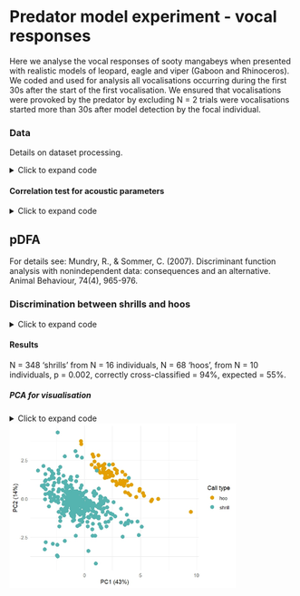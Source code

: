 # Predator model experiment - vocal responses
Here we analyse the vocal responses of sooty mangabeys when presented with realistic models of leopard, eagle and viper (Gaboon and Rhinoceros). 
We coded and used for analysis all vocalisations occurring during the first 30s after the start of the first vocalisation. 
We ensured that vocalisations were provoked by the predator by excluding N = 2 trials were vocalisations started more than 30s after model detection by the focal individual.

### Data
Details on dataset processing.
<details>
  <summary>Click to expand code</summary>
  
```r
# Dataset
# select the datafile "mangabey call acoustic"
csvFile <- file.choose()

dm  = read.csv(csvFile, header=T)

# Remove parameters that are affected by the manual selection regarding the frequency range as well as variables that we won't use for analysis
dm2 <- dm %>%
  dplyr::select(
    exp_id, call_id, utt_id, rec_id, id, unit_type, unit_interval, unit_rank,
    date, sex, ageclass, group, context_experiment, 
     quality, begin_time_s_calibrated,
    agg_entropy_bits, avg_entropy_bits, center_time_rel, peak_time_relative, delta_time_s,
    time_25_rel, time_5_rel, time_75_rel, time_95_rel, pfc_avg_slope_hzms, peak_freq_hz)

 ```
</details>

#### Correlation test for acoustic parameters 

<details>
  <summary>Click to expand code</summary>
  
```r
# Dataset only with acoustic parameters 
 data_cor <- dm2 %>% 
   subset(quality == 1) %>% 
   dplyr::select(agg_entropy_bits, avg_entropy_bits, center_time_rel, peak_time_relative, delta_time_s,
                 time_25_rel, time_5_rel, time_75_rel, time_95_rel, pfc_avg_slope_hzms, peak_freq_hz)
 
 
 res<-rcorr(as.matrix(data_cor), type=c("pearson"))                ## correlation matrix with sample size and p value
 flattenCorrMatrix <- function(cormat, pmat) {                     ## create function to rewrite results in a vertical table (clearer)
   ut <- upper.tri(cormat)
   data.frame(
     row = rownames(cormat)[row(cormat)[ut]],
     column = rownames(cormat)[col(cormat)[ut]],
     cor  =(cormat)[ut],                                           ## cormat : matrix of the correlation coefficients
     p = pmat[ut]                                                  ## pmat : matrix of the correlation p-values
   )    
 }
 res_cor<-flattenCorrMatrix(res$r, res$P)                          ## use the function on the results and select only correlation coef (r) and p value (P)
 
 cor_par<-res_cor   %>%                                            ## filter raws with cor coef > 0.8 or < -0.8 (article Radu)
   filter(abs(cor)>0.8)   
 
 cor_par <- cor_par %>% arrange(desc(abs(cor)))
 print(cor_par)
 
# Remove agg_entropy_bits for analyses

 ```
</details>

## pDFA 
For details see:
Mundry, R., & Sommer, C. (2007). Discriminant function analysis with nonindependent data: consequences and an alternative. Animal Behaviour, 74(4), 965-976.

### Discrimination between shrills and hoos

<details>
  <summary>Click to expand code</summary>

```r
# Subset with shrills and hoos (no growls because N = 8)
 all_pdfa <- dm %>% 
   subset(quality == 1 & unit_type != "growl")

 # Sample sizes
 all_pdfa %>% 
   group_by(unit_type) %>% 
   summarise(n_call=n())

  unit_type n_unit n_individual
  <chr>      <int>        <int>
1 hoo           68           10
2 shrill       348           16
 
# Run PDFA
 pdfa.res.a <- pDFA.incomplete(test.fac = "unit_type", 
                               contr.fac = "id", 
                               variables = c("avg_entropy_bits", "center_time_rel", "peak_time_relative", "delta_time_s",
                                             "time_25_rel", "time_5_rel", "time_75_rel", "time_95_rel", "pfc_avg_slope_hzms", "peak_freq_hz"), 
                               balance.contr.fac.contrib = "mode",
                               n.sel = 100, 
                               n.perm = 1000, 
                               pdfa.data = all_pdfa)
 
 pdfa.res.a<-data.frame(pdfa.res.a)
 
 # Results
 pdfa.res.a

 > pdfa.res.a

no.corr.classified.selected                                          20
expected.no.corr.classified.selected                   17.1751751751752
percent.correctly.classified.selected                               100
expected.percent.correctly.classified.selected         85.8758758758759
P.for.selected                                                    0.075
no.corr.cross.classified                                          372.7
expected.no.corr.cross.classified                      217.364364364364
percent.corr.cross.classified                          94.1161616161616
expected.percent.corr.cross.classified                 54.8899910011021
P.for.cross.classified                                            0.002
no.levels.contr.factor                                               16
no.levels.test.factor                                                 2
no.cases                                                            416
no.cases.selected                                                    20
number.cases.selected.per.combin.of.test.and.contr.fac                1
no.permutations                                                    1000
no.random.selections                                                100
balance.contr.fac.contrib                                          mode
 
 ```

</details>

#### Results 

N = 348 ‘shrills’ from N = 16 individuals, N = 68 ‘hoos’, from N = 10 individuals, p = 0.002, correctly cross-classified = 94%, expected = 55%.

##### PCA for visualisation 

<details>
  <summary>Click to expand code</summary>
  
  ```r
  # Create a dataframe for plotting
pca.df <- data.frame(pca.res$x, unit_type = all_pdfa$unit_type)

# Plot the first two principal components
ggplot(pca.df, aes(x = PC1, y = PC2, color = unit_type)) +
  geom_point(size = 3) +
  labs(x = "PC1",
       y = "PC2",
       color = "Call type") +
  theme_minimal() +
  scale_color_manual(values = c("shrill" = "#56B4B0", "hoo" = "#E69F00"))

# Calculate the proportion of variance explained by each principal component
variance_explained <- (pca.res$sdev^2) / sum(pca.res$sdev^2)

# Create a dataframe to show the variance explained by each PC
variance_df <- data.frame(PC = paste0("PC", 1:length(variance_explained)),
                          Variance_Explained = variance_explained)

# Print the proportion of variance explained
print(variance_df)

 ```

</details>

<img src="https://github.com/AuriLF/mgb_predator/blob/main/1.%20plots/pca_shrill_hoo_x.jpeg" alt="pca_sh" width="400"/>

